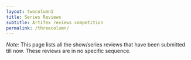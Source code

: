 ```yaml
---
layout: twocolumn1
title: Series Reviews
subtitle: Artifex reviews competition
permalink: /threecolumn/
---
```

*Note:* This page lists all the show/series reviews that have been submitted till now. These reviews are in no specific sequence.
